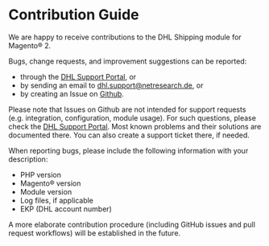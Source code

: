 Contribution Guide
==================

We are happy to receive contributions to the DHL Shipping module for Magento® 2.

Bugs, change requests, and improvement suggestions can be reported:

* through the [DHL Support Portal](http://dhl.support.netresearch.de/), or
* by sending an email to <dhl.support@netresearch.de>, or
* by creating an Issue on [Github](https://github.com/netresearch/dhl-module-shipping-m2/).

Please note that Issues on Github are not intended for support requests (e.g.
integration, configuration, module usage). For such questions, please check
the [DHL Support Portal](http://dhl.support.netresearch.de/). Most known
problems and their solutions are documented there. You can also create a support
ticket there, if needed.

When reporting bugs, please include the following information with your description:

* PHP version 
* Magento® version
* Module version
* Log files, if applicable
* EKP (DHL account number)

A more elaborate contribution procedure (including GitHub issues and pull 
request workflows) will be established in the future.

